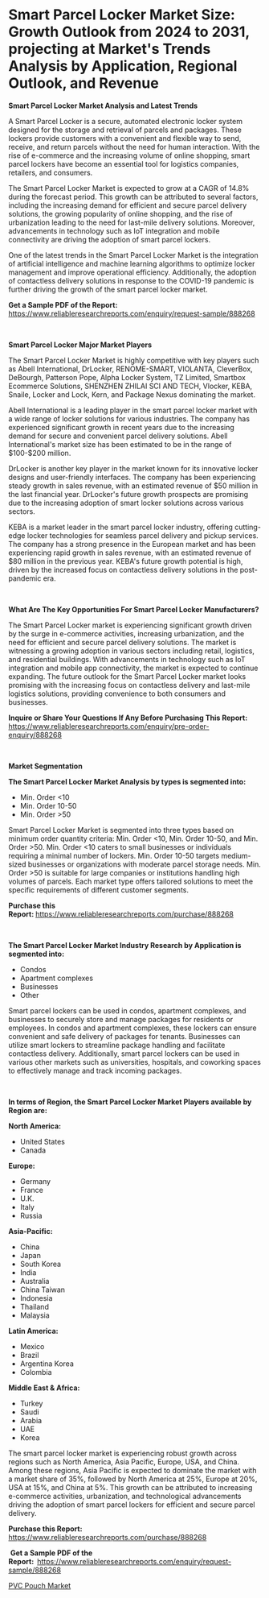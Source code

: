 <p><h1>Smart Parcel Locker Market Size: Growth Outlook from 2024 to 2031, projecting at Market's Trends Analysis by Application, Regional Outlook, and Revenue</h1></p><p><strong>Smart Parcel Locker Market Analysis and Latest Trends</strong></p>
<p><p>A Smart Parcel Locker is a secure, automated electronic locker system designed for the storage and retrieval of parcels and packages. These lockers provide customers with a convenient and flexible way to send, receive, and return parcels without the need for human interaction. With the rise of e-commerce and the increasing volume of online shopping, smart parcel lockers have become an essential tool for logistics companies, retailers, and consumers.</p><p>The Smart Parcel Locker Market is expected to grow at a CAGR of 14.8% during the forecast period. This growth can be attributed to several factors, including the increasing demand for efficient and secure parcel delivery solutions, the growing popularity of online shopping, and the rise of urbanization leading to the need for last-mile delivery solutions. Moreover, advancements in technology such as IoT integration and mobile connectivity are driving the adoption of smart parcel lockers.</p><p>One of the latest trends in the Smart Parcel Locker Market is the integration of artificial intelligence and machine learning algorithms to optimize locker management and improve operational efficiency. Additionally, the adoption of contactless delivery solutions in response to the COVID-19 pandemic is further driving the growth of the smart parcel locker market.</p></p>
<p><strong>Get a Sample PDF of the Report:&nbsp;</strong> <a href="https://www.reliableresearchreports.com/enquiry/request-sample/888268">https://www.reliableresearchreports.com/enquiry/request-sample/888268</a></p>
<p>&nbsp;</p>
<p><strong>Smart Parcel Locker Major Market Players</strong></p>
<p><p>The Smart Parcel Locker Market is highly competitive with key players such as Abell International, DrLocker, RENOME-SMART, VIOLANTA, CleverBox, DeBourgh, Patterson Pope, Alpha Locker System, TZ Limited, Smartbox Ecommerce Solutions, SHENZHEN ZHILAI SCI AND TECH, Vlocker, KEBA, Snaile, Locker and Lock, Kern, and Package Nexus dominating the market.</p><p>Abell International is a leading player in the smart parcel locker market with a wide range of locker solutions for various industries. The company has experienced significant growth in recent years due to the increasing demand for secure and convenient parcel delivery solutions. Abell International's market size has been estimated to be in the range of $100-$200 million.</p><p>DrLocker is another key player in the market known for its innovative locker designs and user-friendly interfaces. The company has been experiencing steady growth in sales revenue, with an estimated revenue of $50 million in the last financial year. DrLocker's future growth prospects are promising due to the increasing adoption of smart locker solutions across various sectors.</p><p>KEBA is a market leader in the smart parcel locker industry, offering cutting-edge locker technologies for seamless parcel delivery and pickup services. The company has a strong presence in the European market and has been experiencing rapid growth in sales revenue, with an estimated revenue of $80 million in the previous year. KEBA's future growth potential is high, driven by the increased focus on contactless delivery solutions in the post-pandemic era.</p></p>
<p>&nbsp;</p>
<p><strong>What Are The Key Opportunities For Smart Parcel Locker Manufacturers?</strong></p>
<p><p>The Smart Parcel Locker market is experiencing significant growth driven by the surge in e-commerce activities, increasing urbanization, and the need for efficient and secure parcel delivery solutions. The market is witnessing a growing adoption in various sectors including retail, logistics, and residential buildings. With advancements in technology such as IoT integration and mobile app connectivity, the market is expected to continue expanding. The future outlook for the Smart Parcel Locker market looks promising with the increasing focus on contactless delivery and last-mile logistics solutions, providing convenience to both consumers and businesses.</p></p>
<p><strong>Inquire or Share Your Questions If Any Before Purchasing This Report:</strong> <a href="https://www.reliableresearchreports.com/enquiry/pre-order-enquiry/888268">https://www.reliableresearchreports.com/enquiry/pre-order-enquiry/888268</a></p>
<p>&nbsp;</p>
<p><strong>Market Segmentation</strong></p>
<p><strong>The Smart Parcel Locker Market Analysis by types is segmented into:</strong></p>
<p><ul><li>Min. Order <10</li><li>Min. Order 10-50</li><li>Min. Order >50</li></ul></p>
<p><p>Smart Parcel Locker Market is segmented into three types based on minimum order quantity criteria: Min. Order <10, Min. Order 10-50, and Min. Order >50. Min. Order <10 caters to small businesses or individuals requiring a minimal number of lockers. Min. Order 10-50 targets medium-sized businesses or organizations with moderate parcel storage needs. Min. Order >50 is suitable for large companies or institutions handling high volumes of parcels. Each market type offers tailored solutions to meet the specific requirements of different customer segments.</p></p>
<p><strong>Purchase this Report:&nbsp;</strong><a href="https://www.reliableresearchreports.com/purchase/888268">https://www.reliableresearchreports.com/purchase/888268</a></p>
<p>&nbsp;</p>
<p><strong>The Smart Parcel Locker Market Industry Research by Application is segmented into:</strong></p>
<p><ul><li>Condos</li><li>Apartment complexes</li><li>Businesses</li><li>Other</li></ul></p>
<p><p>Smart parcel lockers can be used in condos, apartment complexes, and businesses to securely store and manage packages for residents or employees. In condos and apartment complexes, these lockers can ensure convenient and safe delivery of packages for tenants. Businesses can utilize smart lockers to streamline package handling and facilitate contactless delivery. Additionally, smart parcel lockers can be used in various other markets such as universities, hospitals, and coworking spaces to effectively manage and track incoming packages.</p></p>
<p>&nbsp;</p>
<p><strong>In terms of Region, the Smart Parcel Locker Market Players available by Region are:</strong></p>
<p>
    <p> <strong> North America: </strong>
        <ul>
            <li>United States</li>
            <li>Canada</li>
        </ul>
        </p> 
    <p> <strong> Europe: </strong>
        <ul>
            <li>Germany</li>
            <li>France</li>
            <li>U.K.</li>
            <li>Italy</li>
            <li>Russia</li>
        </ul>
        </p> 
    <p> <strong> Asia-Pacific: </strong>
        <ul>
            <li>China</li>
            <li>Japan</li>
            <li>South Korea</li>
            <li>India</li>
            <li>Australia</li>
            <li>China Taiwan</li>
            <li>Indonesia</li>
            <li>Thailand</li>
            <li>Malaysia</li>
        </ul>
        </p> 
    <p> <strong> Latin America: </strong>
        <ul>
            <li>Mexico</li>
            <li>Brazil</li>
            <li>Argentina Korea</li>
            <li>Colombia</li>
        </ul>
        </p> 
    <p> <strong> Middle East & Africa: </strong>
        <ul>
            <li>Turkey</li>
            <li>Saudi</li>
            <li>Arabia</li>
            <li>UAE</li>
            <li>Korea</li>
        </ul>
    </p>
    </p>
<p><p>The smart parcel locker market is experiencing robust growth across regions such as North America, Asia Pacific, Europe, USA, and China. Among these regions, Asia Pacific is expected to dominate the market with a market share of 35%, followed by North America at 25%, Europe at 20%, USA at 15%, and China at 5%. This growth can be attributed to increasing e-commerce activities, urbanization, and technological advancements driving the adoption of smart parcel lockers for efficient and secure parcel delivery.</p></p>
<p><strong>Purchase this Report: </strong><a href="https://www.reliableresearchreports.com/purchase/888268">https://www.reliableresearchreports.com/purchase/888268</a></p>
<p>&nbsp;<strong>Get a Sample PDF of the Report:&nbsp;&nbsp;</strong><a href="https://www.reliableresearchreports.com/enquiry/request-sample/888268">https://www.reliableresearchreports.com/enquiry/request-sample/888268</a></p>
<p><strong></strong></p>
<p><p><a href="https://simplistic-meeting-7ee.notion.site/PVC-Pouch-Market-Furnish-Information-about-Market-Size-Market-Share-Market-Dynamics-and-Projectio-17b1417fccc846c8afe31aa66f9778b0">PVC Pouch Market</a></p></p>